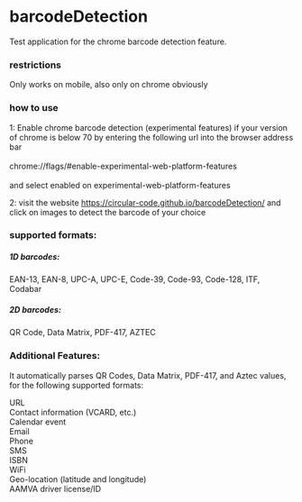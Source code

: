 # barcodeDetection
Test application for the chrome barcode detection feature.

### restrictions
Only works on mobile, also only on chrome obviously

### how to use
1: Enable chrome barcode detection (experimental features) if your version of chrome is below 70
by entering the following url into the browser address bar<br><br>
chrome://flags/#enable-experimental-web-platform-features<br><br>
and select enabled on experimental-web-platform-features

2: visit the website 
https://circular-code.github.io/barcodeDetection/
and click on images to detect the barcode of your choice

### supported formats:
##### 1D barcodes:
EAN-13, EAN-8, UPC-A, UPC-E, Code-39, Code-93, Code-128, ITF, Codabar

##### 2D barcodes:
QR Code, Data Matrix, PDF-417, AZTEC

### Additional Features:
It automatically parses QR Codes, Data Matrix, PDF-417, and Aztec values, for the following supported formats:

URL <br>
Contact information (VCARD, etc.) <br>
Calendar event <br>
Email <br>
Phone <br>
SMS <br>
ISBN <br>
WiFi <br>
Geo-location (latitude and longitude) <br>
AAMVA driver license/ID <br>
